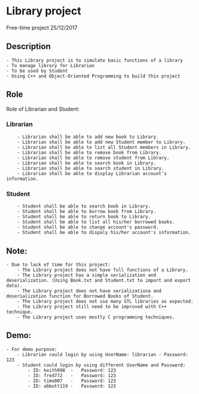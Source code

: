 # Library project

Free-time project 
25/12/2017

## Description
	- This Library project is to simulate basic functions of a library
	- To manage library for Librarian
	- To be used by Student
	- Using C++ and Object-Oriented Programming to build this project
	
## Role	
Role of Librarian and Student:

### Librarian
		- Librarian shall be able to add new book to Library.
		- Librarian shall be able to add new Student member to Library.
		- Librarian shall be able to list all Student members in Library.
		- Librarian shall be able to remove book from Library.
		- Librarian shall be able to remove student from Library.
		- Librarian shall be able to search book in Library.
		- Librarian shall be able to search student in Library.
		- Librarian shall be able to display Librarian account's information.

### Student
		- Student shall be able to search book in Library.
		- Student shall be able to borrow book from Library.
		- Student shall be able to return book to Library.
		- Student shall be able to list all his/her borrowed books.
		- Student shall be able to change account's password.
		- Student shall be able to dispaly his/her account's information.
	
## Note: 
	- Due to lack of time for this project:
		- The Library project does not have full functions of a Library.
		- The Library project has a simple serialization and deserialization. (Using Book.txt and Student.txt to import and export data).
		- The Library project does not have serializationa and deserialization function for Borrowed Books of Student.
		- The Library project does not use many STL libraries as expected. 
		- The Library project still need to be improved with C++ technique.  
		- The Library project uses mostly C programming techniques.

		
## Demo:
	- For demo purpose:
		- Librarian could login by using UserName: librarian - Password: 123
		- Student could login by using different UserName and Password:
			- ID: keith998	-	Password: 123
			- ID: fred772	-	Password: 123
			- ID: timo007	- 	Password: 123
			- ID: abbott119	-	Password: 123
			